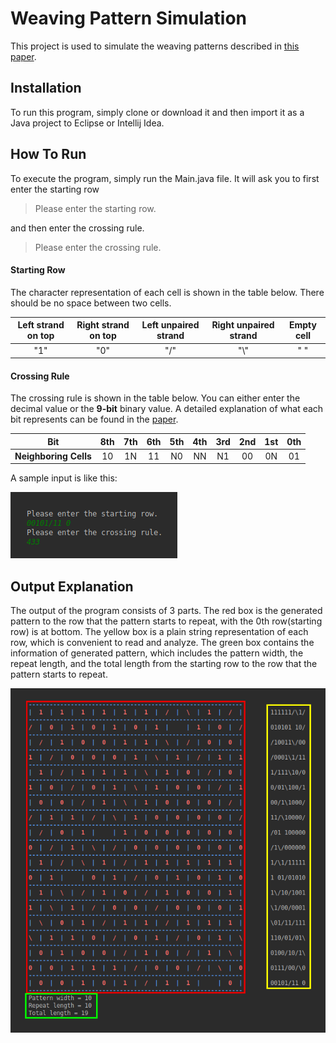 # Weaving Pattern Simulation
This project is used to simulate the weaving patterns described in [this paper](https://scholar.rose-hulman.edu/math_mstr/172/).

## Installation
To run this program, simply clone or download it and then import it as a Java project to Eclipse or Intellij Idea.

## How To Run
To execute the program, simply run the Main.java file. It will ask you to first enter the starting row 
> Please enter the starting row.

and then enter the crossing rule.
> Please enter the crossing rule.

#### Starting Row
The character representation of each cell is shown in the table below. There should be no space between two cells.

| Left strand on top  | Right strand on top | Left unpaired strand | Right unpaired strand | Empty cell |
| :---: | :---: | :---: | :---: | :---: |
| "1" | "0" | "/" | "\\" | " " |

#### Crossing Rule
The crossing rule is shown in the table below. You can either enter the decimal value or the **9-bit** binary value. A detailed explanation of what each bit represents can be found in the [paper](http://github.com).

| Bit | 8th | 7th | 6th | 5th | 4th | 3rd | 2nd | 1st | 0th |
| :---: | :---: | :---: | :---: | :---: | :---: | :---: | :---: | :---: | :---: |
| **Neighboring Cells** | 10 | 1N | 11 | N0 | NN | N1 | 00 | 0N | 01 |

A sample input is like this:

![Sample Input](https://github.com/kevin1zc/MyImages/blob/master/sample_output.png?raw=true)

## Output Explanation
The output of the program consists of 3 parts. The red box is the generated pattern to the row that the pattern starts to repeat, with the 0th row(starting row) is at bottom. The yellow box is a plain string representation of each row, which is convenient to read and analyze. The green box contains the information of generated pattern, which includes the pattern width, the repeat length, and the total length from the starting row to the row that the pattern starts to repeat.

![Sample Output](https://github.com/kevin1zc/MyImages/blob/master/image.png?raw=true)
